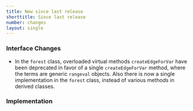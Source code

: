 ```yaml
---
title: New since last release
shorttitle: Since last release
number: changes
layout: single
---
```


### Interface Changes

* In the ```forest``` class, overloaded virtual methods
    ```createEdgeForVar``` have been deprecated in favor of
    a single ```createEdgeForVar``` method, where the terms
    are generic ```rangeval``` objects.
    Also there is now a single implementation in the ```forest``` class,
    instead of various methods in derived classes.

### Implementation

